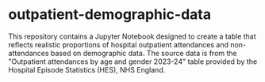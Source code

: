 # outpatient-demographic-data
This repository contains a Jupyter Notebook designed to create a table that reflects realistic proportions of hospital outpatient attendances and non-attendances based on demographic data. The source data is from the "Outpatient attendances by age and gender 2023-24" table provided by the Hospital Episode Statistics (HES), NHS England. 
